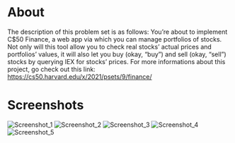 # About
The description of this problem set is as follows: You’re about to implement C$50 Finance, a web app via which you can manage portfolios of stocks. 
Not only will this tool allow you to check real stocks’ actual prices and portfolios’ values, it will also let you buy (okay, “buy”) and sell (okay, “sell”) stocks by querying 
IEX for stocks’ prices. For more informations about this project, go check out this link: https://cs50.harvard.edu/x/2021/psets/9/finance/

# Screenshots
![Screenshot_1](https://user-images.githubusercontent.com/83656997/147831030-8b49103b-dea1-4eed-9379-a509ea06b82b.png)
![Screenshot_2](https://user-images.githubusercontent.com/83656997/147831031-5d162b47-6002-4957-aa9a-6f4b91ed899e.png)
![Screenshot_3](https://user-images.githubusercontent.com/83656997/147831034-b456d84d-ad4d-4538-b660-7b475c0bcedd.png)
![Screenshot_4](https://user-images.githubusercontent.com/83656997/147831039-ca76fb39-19cc-41fb-9483-d7f8a06878a7.png)
![Screenshot_5](https://user-images.githubusercontent.com/83656997/147831040-c37b07da-e846-4576-8f64-c8d57ebb9d67.png)
